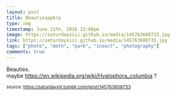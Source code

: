 ```yaml
---
layout: post
title: Beautiesppbrp
type: img
timestamp: June 11th, 2016 12:00pm
image: https://saturdayxiii.github.io/media/145763608733.jpg
link: https://saturdayxiii.github.io/media/145763608733.jpg
tags: ["photo", "moth", "park", "insect", "photography"]
comments: true
---
```


Beauties.
<br/>
maybe <a href="https://en.wikipedia.org/wiki/Hyalophora_columbia" target="_blank">https://en.wikipedia.org/wiki/Hyalophora_columbia</a> ?
 
  
<small>source: https://saturdayxiii.tumblr.com/post/145763608733</small>